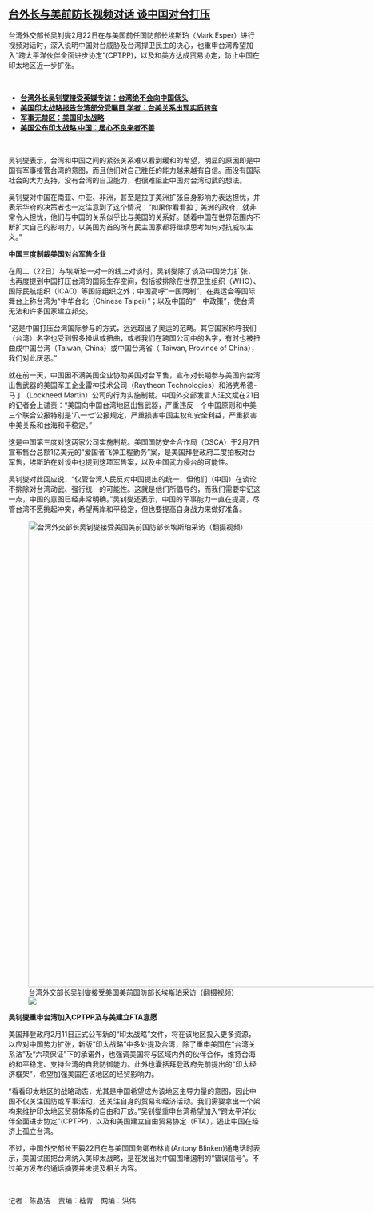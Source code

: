 <!--1645565880000-->
[台外长与美前防长视频对话 谈中国对台打压](https://www.rfa.org/mandarin/yataibaodao/junshiwaijiao/cm-02222022100423.html)
------

<p>台湾外交部长吴钊燮2月<span>22</span><span>日在与美国前任国防部长埃斯珀（</span><span>Mark Esper</span><span>）进行视频对话时，深入说明中国对台威胁及台湾捍卫民主的决心，也重申台湾希望加入</span><span>“</span><span>跨太平洋伙伴全面进步协定</span><span>”(CPTPP)</span><span>，以及和美方达成贸易协定，防止中国在印太地区近一步扩张。</span></p><p><br/></p><ul><li><strong><a href="https://www.rfa.org/mandarin/Xinwen/10-02182022145626.html">台湾外长吴钊燮接受英媒专访：台湾绝不会向中国低头</a></strong></li><li><a href="https://www.rfa.org/mandarin/yataibaodao/gangtai/hcm-02142022042020.html"><strong>美国印太战略报告台湾部分受瞩目 学者：台美关系出现实质转变</strong></a></li><li><strong><a href="https://www.rfa.org/mandarin/zhuanlan/junshiwujinqu/mil-02172022124301.html">军事无禁区：美国印太战略</a></strong></li><li><strong><a href="https://www.rfa.org/mandarin/Xinwen/6-02142022142458.html">美国公布印太战略 中国：居心不良来者不善</a></strong></li></ul><p><br/></p><p>吴钊燮表示，台湾和中国之间的紧张关系难以看到缓和的希望，明显的原因即是中国有军事接管台湾的意图，而且他们对自己胜任的能力越来越有自信。而没有国际社会的大力支持，没有台湾的自卫能力，也很难阻止中国对台湾动武的想法。</p><p><span>吴钊燮对中国在南亚、中亚、非洲，甚至是拉丁美洲扩张自身影响力表达担忧，并表示华府的决策者也一定注意到了这个情况：</span><span>“</span><span>如果你看看拉丁美洲的政府，就非常令人担忧，他们与中国的关系似乎比与美国的关系好。随着中国在世界范围内不断扩大自己的影响力，以美国为首的所有民主国家都将继续思考如何对抗威权主义。</span><span>”</span></p><p><strong>中国三度制裁美国对台军售企业</strong></p><p><span>在周二（</span><span></span><span>22</span><span>日）与埃斯珀一对一的线上对谈时，吴钊燮除了谈及中国势力扩张，也再度提到中国打压台湾的国际生存空间，包括被排除在世界卫生组织（</span><span>WHO</span><span>）、国际民航组织（</span><span>ICAO</span><span>）等国际组织之外；中国高呼</span><span>“</span><span>一国两制</span><span>”</span><span>，在奥运会等国际舞台上称台湾为</span><span>“</span><span>中华台北（</span><span>Chinese Taipei</span><span>）</span><span>”</span><span>；以及中国的</span><span>“</span><span>一中政策</span><span>”</span><span>，使台湾无法和许多国家建立邦交。</span></p><p><span>“</span><span>这是中国打压台湾国际参与的方式，远远超出了奥运的范畴。其它国家称呼我们（台湾）名字也受到很多操纵或扭曲，或者我们在跨国公司中的名字，有时也被扭曲成中国台湾（</span><span>Taiwan, China</span><span>）或中国台湾省（</span><span> Taiwan, Province of China</span><span>），我们对此厌恶。</span><span>”</span></p><p><span>就在前一天，中国因不满美国企业协助美国对台军售，</span><span>宣布对长期参与美国向台湾出售武器的美国军工企业雷神技术公司（</span><span>Raytheon Technologies</span><span>）和洛克希德</span><span>-</span><span>马丁（</span><span>Lockheed Martin</span><span>）公司的行为实施制裁。中国外交部发言人汪文斌在</span><span>21</span><span>日的记者会上谴责：</span><span>“</span><span>美国向中国台湾地区出售武器，严重违反一个中国原则和中美三个联合公报特别是</span><span>‘</span><span>八一七</span><span>’</span><span>公报规定，严重损害中国主权和安全利益，严重损害中美关系和台海和平稳定。</span><span>”</span></p><p><span>这是中国第三度对这两家公司实施制裁。美国国防安全合作局（</span><span>DSCA</span><span>）于</span><span>2</span><span>月</span><span>7</span><span>日宣布售台总额</span><span>1</span><span>亿美元的</span><span>“</span><span>爱国者飞弹工程勤务</span><span>”</span><span>案，是美国拜登政府二度拍板对台军售，埃斯珀在对谈中也提到这项军售案，以及中国武力侵台的可能性。</span></p><p><span>吴钊燮对此回应说，</span><span>“</span><span>仅管台湾人民反对中国提出的统一，但他们（中国）在谈论不排除对台湾动武、强行统一的可能性。这就是他们所倡导的，而我们需要牢记这一点，中国的意图已经非常明确。</span><span>”</span><span>吴钊燮还表示，中国的军事能力一直在提高，尽管台湾不愿挑起冲突，希望两岸和平稳定，但也要提高自身战力来做好准备。</span></p><p><span><figure class="image-richtext image-inline captioned" style="width:1280px;"><img alt="台湾外交部长吴钊燮接受美国美前国防部长埃斯珀采访（翻摄视频）" height="933" src="https://www.rfa.org/mandarin/yataibaodao/junshiwaijiao/cm-02222022100423.html/screen-shot-2022-02-22-at-11-13-21-am.png/@@images/4f402bc5-3089-459f-9f24-57ed93d0dc70.png" title="Screen Shot 2022-02-22 at 11.13.21 AM.png" width="1280"/><figcaption class="image-caption">台湾外交部长吴钊燮接受美国美前国防部长埃斯珀采访（翻摄视频）</figcaption><small></small><div id="zoomattribute"><a data-caption="台湾外交部长吴钊燮接受美国美前国防部长埃斯珀采访（翻摄视频）" data-fancybox="" href="https://www.rfa.org/mandarin/yataibaodao/junshiwaijiao/cm-02222022100423.html/screen-shot-2022-02-22-at-11-13-21-am.png" id="single_image" title="台湾外交部长吴钊燮接受美国美前国防部长埃斯珀采访（翻摄视频）"><img src="/++plone++rfa-resources/img/icon-zoom.png"/></a></div></figure></span></p><p><strong>吴钊燮重申台湾加入CPTPP及与美建立FTA意愿</strong></p><p><span>美国拜登政府</span><span>2</span><span>月</span><span>11</span><span>日正式公布新的</span><span>“</span><span>印太战略</span><span>”</span><span>文件，将在该地区投入更多资源，以应对中国势力扩张，新版</span><span>“</span><span>印太战略</span><span>”</span><span>中多处提及台湾，除了重申美国在</span><span>“</span><span>台湾关系法</span><span>”</span><span>及</span><span>“</span><span>六项保证</span><span>”</span><span>下的承诺外，也强调美国将与区域内外的伙伴合作，维持台海的和平稳定、支持台湾的自我防御能力。此外也囊括拜登政府先前提出的</span><span>“</span><span>印太经济框架</span><span>”</span><span>，希望加强美国在该地区的经贸影响力。</span></p><p><span>“</span><span>看看印太地区的战略动态，尤其是中国希望成为该地区主导力量的意图，因此中国不仅关注国防或军事活动，还关注自身的贸易和经济活动。我们需要拿出一个架构来维护印太地区贸易体系的自由和开放。</span><span>”</span><span>吴钊燮重申台湾希望加入</span><span>“</span><span>跨太平洋伙伴全面进步协定</span><span>”(CPTPP)</span><span>，以及和美国建立自由贸易协定（</span><span>FTA</span><span>），遏止中国在经济上孤立台湾。</span></p><p><span>不过，中国外交部长王毅</span><span>22</span><span>日在与美国国务卿布林肯</span><span>(Antony Blinken)</span><span>通电话时表示，美国试图把台湾纳入美印太战略，是在发出对中国围堵遏制的</span><span>“</span><span>错误信号</span><span>”</span><span>。不过美方发布的通话摘要并未提及相关内容。</span></p><p><br/></p><p><span>记者：陈品洁    责编：梒青    网编：洪伟<br/></span></p>
